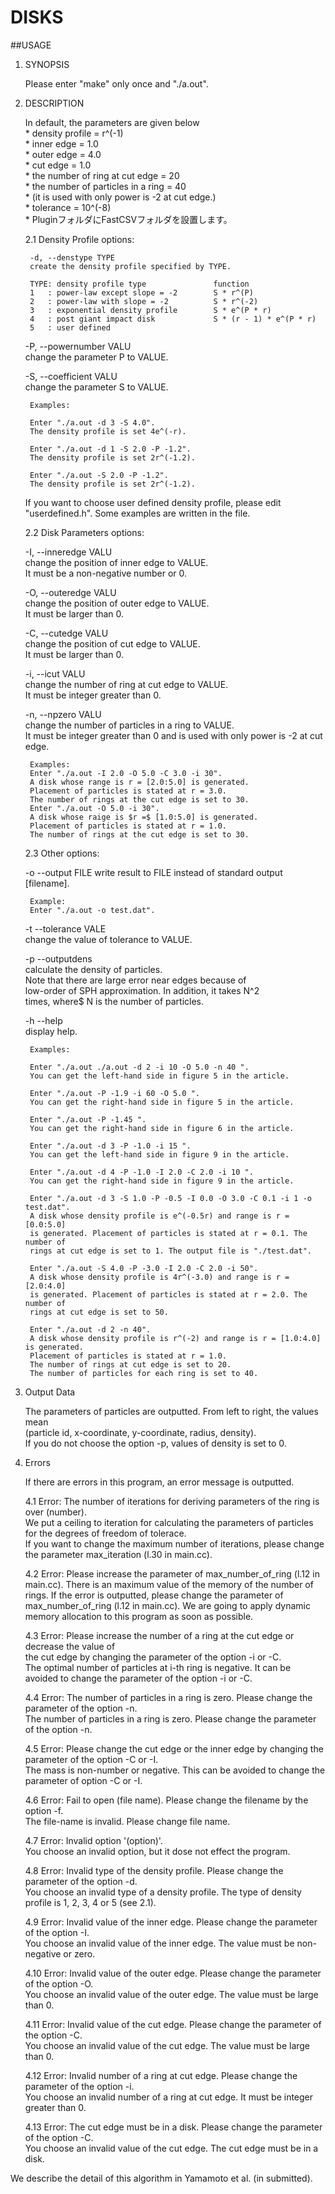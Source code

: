 # DISKS

##USAGE
1. SYNOPSIS  

	Please enter "make" only once and "./a.out".  
  
  
2. DESCRIPTION  
  
	In default, the parameters are given below  
		* density profile = r^(-1)  
		* inner edge = 1.0  
		* outer edge = 4.0  
		* cut   edge = 1.0  
		* the number of ring at cut edge = 20   
		* the number of particles in a ring = 40  
		* (it is used with only power is -2 at cut edge.)  
		* tolerance = 10^(-8)  
		* PluginフォルダにFastCSVフォルダを設置します。
  
	
	2.1 Density Profile options:  
	
		-d, --denstype TYPE  
		create the density profile specified by TYPE.  

		TYPE: density profile type               function  
		1   : power-law except slope = -2        S * r^(P)  
		2   : power-law with slope = -2          S * r^(-2)  
		3   : exponential density profile        S * e^(P * r)  
		4   : post giant impact disk             S * (r - 1) * e^(P * r)  
		5   : user defined  

	-P, --powernumber VALU  
		change the parameter P to VALUE.  

	-S, --coefficient VALU  
		change the parameter S to VALUE.  

		Examples:  
		
		Enter "./a.out -d 3 -S 4.0".  
		The density profile is set 4e^(-r).  
	
		Enter "./a.out -d 1 -S 2.0 -P -1.2".  
		The density profile is set 2r^(-1.2).  
	
		Enter "./a.out -S 2.0 -P -1.2".  
		The density profile is set 2r^(-1.2).  

	If you want to choose user defined density profile, please edit  
	"userdefined.h". Some examples are written in the file.  
	
	
	2.2 Disk Parameters options:  

	-I, --inneredge VALU  
		change the position of inner edge to VALUE.  
		It must be a non-negative number or 0.  

	-O, --outeredge VALU  
		change the position of outer edge to VALUE.  
		It must be larger than 0.  

	-C, --cutedge VALU  
		change the position of cut edge to VALUE.   
		It must be larger than 0.  

	-i, --icut VALU  
		change the number of ring at cut edge to VALUE.  
		It must be integer greater than 0.  

	-n, --npzero VALU  
		change the number of particles in a ring to VALUE.  
		It must be integer greater than 0 and is used with only power is -2 
		at cut edge.  

		Examples:  
		Enter "./a.out -I 2.0 -O 5.0 -C 3.0 -i 30".  
		A disk whose range is r = [2.0:5.0] is generated.  
		Placement of particles is stated at r = 3.0.  
		The number of rings at the cut edge is set to 30.  
		Enter "./a.out -O 5.0 -i 30".  
		A disk whose raige is $r =$ [1.0:5.0] is generated.  
		Placement of particles is stated at r = 1.0.  
		The number of rings at the cut edge is set to 30.  


	2.3 Other options:  
	 
	-o --output FILE
        	write result to FILE instead of standard output [filename].  
	
		Example:  
		Enter "./a.out -o test.dat".  

	-t --tolerance VALE  
		change the value of tolerance to VALUE.  
	
	-p --outputdens  
		calculate the density of particles.  
		Note that there are large error near edges because of   
		low-order of SPH approximation. In addition, it takes N^2  
		times, where$ N is the number of particles.  

	-h --help  
		display help.  

		Examples:  

		Enter "./a.out ./a.out -d 2 -i 10 -O 5.0 -n 40 ".  
		You can get the left-hand side in figure 5 in the article.  
		
		Enter "./a.out -P -1.9 -i 60 -O 5.0 ".  
		You can get the right-hand side in figure 5 in the article.  
		
		Enter "./a.out -P -1.45 ".  
		You can get the right-hand side in figure 6 in the article.  
		
		Enter "./a.out -d 3 -P -1.0 -i 15 ".  
		You can get the left-hand side in figure 9 in the article.  
	
		Enter "./a.out -d 4 -P -1.0 -I 2.0 -C 2.0 -i 10 ".  
		You can get the right-hand side in figure 9 in the article.  
	
		Enter "./a.out -d 3 -S 1.0 -P -0.5 -I 0.0 -O 3.0 -C 0.1 -i 1 -o test.dat".  
		A disk whose density profile is e^(-0.5r) and range is r = [0.0:5.0]  
		is generated. Placement of particles is stated at r = 0.1. The number of  
		rings at cut edge is set to 1. The output file is "./test.dat".  

		Enter "./a.out -S 4.0 -P -3.0 -I 2.0 -C 2.0 -i 50".  
		A disk whose density profile is 4r^(-3.0) and range is r = [2.0:4.0]  
		is generated. Placement of particles is stated at r = 2.0. The number of  
		rings at cut edge is set to 50.  
	
		Enter "./a.out -d 2 -n 40".  
		A disk whose density profile is r^(-2) and range is r = [1.0:4.0] is generated.  
		Placement of particles is stated at r = 1.0.  
		The number of rings at cut edge is set to 20.  
		The number of particles for each ring is set to 40.  


3. Output Data  

	The parameters of particles are outputted. From left to right, the values mean  
	(particle id, x-coordinate, y-coordinate, radius, density).  
	If you do not choose the option -p, values of density is set to 0.  
	


4. Errors  

	If there are errors in this program, an error message is outputted.  
	
	4.1 Error: The number of iterations for deriving parameters of the ring is over (number).  
	We put a ceiling to iteration for calculating the parameters of particles for the degrees 
	of freedom of tolerace.  
	If you want to change the maximum number of iterations, please change the parameter 
	max_iteration (l.30 in main.cc).
	
	4.2 Error: Please increase the parameter of max_number_of_ring (l.12 in main.cc).
	There is an maximum value of the memory of the number of rings. If the error is outputted, 
	please change the parameter of max_number_of_ring (l.12 in main.cc).
	We are going to apply dynamic memory allocation to this program as soon as possible.
	
	4.3 Error: Please increase the number of a ring at the cut edge or decrease the value of  
	the cut edge by changing the parameter of the option -i or -C.  
	The optimal number of particles at i-th ring is negative. It can be avoided to change the 
	parameter of the option -i or -C.  

	4.4 Error: The number of particles in a ring is zero. Please change the parameter of the option -n.  
	The number of particles in a ring is zero. Please change the parameter of the option -n.  
	
	4.5 Error: Please change the cut edge or the inner edge by changing the parameter of the option -C or -I.  
	The mass is non-number or negative. This can be avoided to change the parameter of option 
	-C or -I.  
		
	4.6 Error: Fail to open (file name). Please change the filename by the option -f.  
	The file-name is invalid. Please change file name.  
	
	4.7 Error: Invalid option '(option)'.  
	You choose an invalid option, but it dose not effect the program.  
	
	4.8 Error: Invalid type of the density profile. Please change the parameter of the option -d.  
	You choose an invalid type of a density profile. The type of density profile is 1, 2, 3, 4 or 5 (see 2.1).  
	
	4.9 Error: Invalid value of the inner edge. Please change the parameter of the option -I.  
	You choose an invalid value of the inner edge. The value must be non-negative or zero.  

	4.10 Error: Invalid value of the outer edge. Please change the parameter of the option -O.  
	You choose an invalid value of the outer edge. The value must be large than 0.  

	4.11 Error: Invalid value of the cut edge. Please change the parameter of the option -C.  
	You choose an invalid value of the cut edge. The value must be large than 0.  

	4.12 Error: Invalid number of a ring at cut edge. Please change the parameter of the option -i.  
	You choose an invalid number of a ring at cut edge. It must be integer greater than 0.  

	4.13 Error: The cut edge must be in a disk. Please change the parameter of the option -C.  
	You choose an invalid value of the cut edge. The cut edge must be in a disk.   

We describe the detail of this algorithm in Yamamoto et al. (in submitted).  


